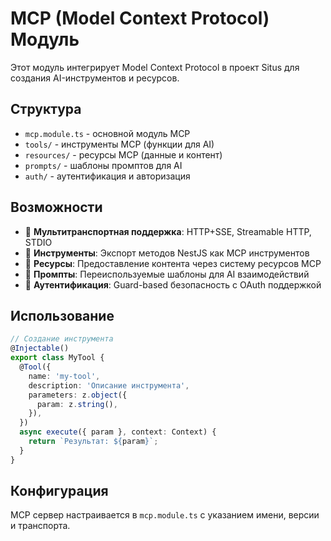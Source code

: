 # MCP (Model Context Protocol) Модуль

Этот модуль интегрирует Model Context Protocol в проект Situs для создания AI-инструментов и ресурсов.

## Структура

- `mcp.module.ts` - основной модуль MCP
- `tools/` - инструменты MCP (функции для AI)
- `resources/` - ресурсы MCP (данные и контент)
- `prompts/` - шаблоны промптов для AI
- `auth/` - аутентификация и авторизация

## Возможности

- 🚀 **Мультитранспортная поддержка**: HTTP+SSE, Streamable HTTP, STDIO
- 🔧 **Инструменты**: Экспорт методов NestJS как MCP инструментов
- 📁 **Ресурсы**: Предоставление контента через систему ресурсов MCP
- 💬 **Промпты**: Переиспользуемые шаблоны для AI взаимодействий
- 🔐 **Аутентификация**: Guard-based безопасность с OAuth поддержкой

## Использование

```typescript
// Создание инструмента
@Injectable()
export class MyTool {
  @Tool({
    name: 'my-tool',
    description: 'Описание инструмента',
    parameters: z.object({
      param: z.string(),
    }),
  })
  async execute({ param }, context: Context) {
    return `Результат: ${param}`;
  }
}
```

## Конфигурация

MCP сервер настраивается в `mcp.module.ts` с указанием имени, версии и транспорта.
